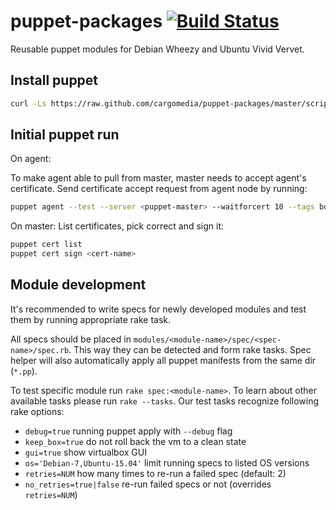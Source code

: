 puppet-packages [![Build Status](http://ci.cargomedia.ch:8080/buildStatus/icon?job=cargomedia-puppet-packages)](http://ci.cargomedia.ch:8080/job/cargomedia-puppet-packages/)
===============
Reusable puppet modules for Debian Wheezy and Ubuntu Vivid Vervet.

Install puppet
--------------
```sh
curl -Ls https://raw.github.com/cargomedia/puppet-packages/master/scripts/puppet-install.sh | bash
```

Initial puppet run
------------------
On agent:

To make agent able to pull from master, master needs to accept agent's certificate.
Send certificate accept request from agent node by running:
```sh
puppet agent --test --server <puppet-master> --waitforcert 10 --tags bootstrap
```


On master:
List certificates, pick correct and sign it:
```sh
puppet cert list
puppet cert sign <cert-name>
```

Module development
------------------
It's recommended to write specs for newly developed modules and test them by running appropriate rake task.

All specs should be placed in `modules/<module-name>/spec/<spec-name>/spec.rb`. This way they can be detected and form rake tasks.
Spec helper will also automatically apply all puppet manifests from the same dir (`*.pp`).

To test specific module run `rake spec:<module-name>`. To learn about other available tasks please run `rake --tasks`.
Our test tasks recognize following rake options:
- `debug=true` running puppet apply with `--debug` flag
- `keep_box=true` do not roll back the vm to a clean state
- `gui=true` show virtualbox GUI
- `os='Debian-7,Ubuntu-15.04'` limit running specs to listed OS versions
- `retries=NUM` how many times to re-run a failed spec (default: 2)
- `no_retries=true|false` re-run failed specs or not (overrides `retries=NUM`)
